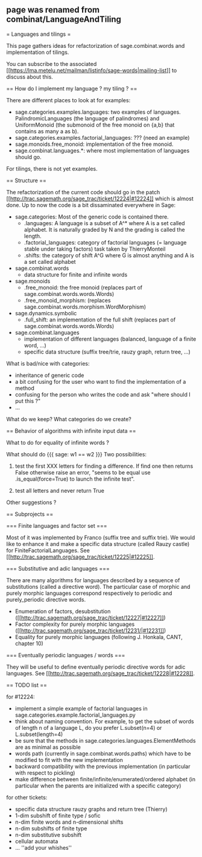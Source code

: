 ## page was renamed from combinat/LanguageAndTiling
= Languages and tilings =

This page gathers ideas for refactorization of sage.combinat.words and implementation of tilings. 

You can subscribe to the associated [[https://lma.metelu.net/mailman/listinfo/sage-words|mailing-list]] to discuss about this.

== How do I implement my language ? my tiling ? ==

There are different places to look at for examples:
 * sage.categories.examples.languages: two examples of languages. PalindromicLanguages (the language of palindromes) and UniformMonoid (the submonoid of the free monoid on {a,b} that contains as many a as b).
 * sage.categories.examples.factorial_languages: ??? (need an example)
 * sage.monoids.free_monoid: implementation of the free monoid.
 * sage.combinat.languages.*: where most implementation of languages should go.

For tilings, there is not yet examples.

== Structure ==

The refactorization of the current code should go in the patch [[http://trac.sagemath.org/sage_trac/ticket/12224|#12224]] which is almost done. Up to now the code is a bit dissaminated everywhere in Sage:

 * sage.categories: Most of the generic code is contained there.
   * .languages: A language is a subset of A^* where A is a set called alphabet. It is naturally graded by N and the grading is called the length.
   * .factorial_languages: category of factorial languages (= language stable under taking factors) task taken by ThierryMonteil
   * .shifts: the category of shift A^G where G is almost anything and A is a set called alphabet
 * sage.combinat.words
   * data structure for finite and infinite words
 * sage.monoids
   * .free_monoid: the free monoid (replaces part of sage.combinat.words.words.Words)
   * .free_monoid_morphism: (replaces sage.combinat.words.morphism.WordMorphism)
 * sage.dynamics.symbolic
   * .full_shift: an implementation of the full shift (replaces part of sage.combinat.words.words.Words)
 * sage.combinat.languages
   * implementation of different languages (balanced, language of a finite word, ...)
   * specific data structure (suffix tree/trie, rauzy graph, return tree, ...)

What is bad/nice with categories:
 * inheritance of generic code
 * a bit confusing for the user who want to find the implementation of a method
 * confusing for the person who writes the code and ask "where should I put this ?"
 * ...

What do we keep? What categories do we create?

== Behavior of algorithms with infinite input data ==

What to do for equality of infinite words ?

What should do
{{{
sage: w1 == w2
}}}
Two possibilities: 

 1. test the first XXX letters for finding a difference. If find one then returns False otherwise raise an error, "seems to be equal use .is_equal(force=True) to launch the infinite test".

 2. test all letters and never return True

Other suggestions ?

== Subprojects ==

=== Finite languages and factor set ===

Most of it was implemented by Franco (suffix tree and suffix trie). We would like to enhance it and make a specific data structure (called Rauzy castle) for FiniteFactorialLanguages. See [[http://trac.sagemath.org/sage_trac/ticket/12225|#12225]].

=== Substitutive and adic languages ===

There are many algorithms for languages described by a sequence of substitutions (called a directive word). The particular case of morphic and purely morphic languages correspond respectively to periodic and purely_periodic directive words.

 * Enumeration of factors, desubstitution ([[http://trac.sagemath.org/sage_trac/ticket/12227|#12227]])
 * Factor complexity for purely morphic languages ([[http://trac.sagemath.org/sage_trac/ticket/12231/|#12231]])
 * Equality for purely morphic languages (following J. Honkala, CANT, chapter 10)

=== Eventually periodic languages / words ===

They will be useful to define eventually periodic directive words for adic languages. See [[http://trac.sagemath.org/sage_trac/ticket/12228|#12228]].

== TODO list ==

for #12224:
 * implement a simple example of factorial languages in sage.categories.example.factorial_languages.py
 * think about naming convention. For example, to get the subset of words of length n of a language L, do you prefer L.subset(n=4) or L.subset(length=4)
 * be sure that the methods in sage.categories.languages.ElementMethods are as minimal as possible
 * words path (currently in sage.combinat.words.paths) which have to be modified to fit with the new implementation
 * backward compatibility with the previous implementation (in particular with respect to pickling)
 * make difference between finite/infinite/enumerated/ordered alphabet (in particular when the parents are initialized with a specific category)

for other tickets:
 * specific data structure rauzy graphs and return tree (Thierry)
 * 1-dim subshift of finite type / sofic
 * n-dim finite words and n-dimensional shifts
 * n-dim subshifts of finite type
 * n-dim substitutive subshift
 * cellular automata
 * ... ''add your whishes''
